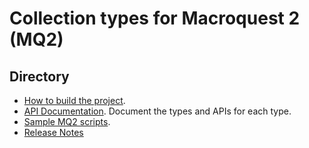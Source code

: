 Collection types for Macroquest 2 (MQ2)
=======================================

## Directory

* [How to build the project](https://github.com/TypePun/MQ2Collections/blob/master/docs/BUILD-NOTES.md).
* [API Documentation](https://github.com/TypePun/MQ2Collections/wiki). Document the types and APIs for each type.
* [Sample MQ2 scripts](https://github.com/TypePun/MQ2Collections/tree/master/macros).
* [Release Notes](https://github.com/TypePun/MQ2Collections/blob/master/docs/RELEASE-NOTES.md)




